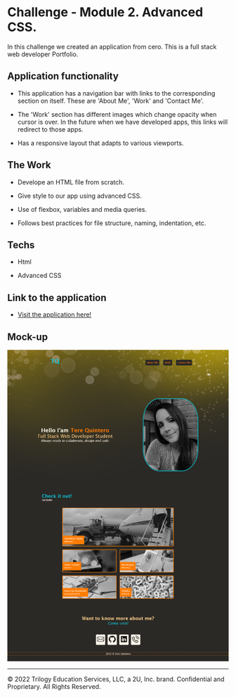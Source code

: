 # Challenge - Module 2. Advanced CSS.

In this challenge we created an application from cero. This is a full stack web developer Portfolio.

## Application functionality

* This application has a navigation bar with links to the corresponding section on itself. These are 'About Me', 'Work' and 'Contact Me'.

* The 'Work' section has different images which change opacity when cursor is over. In the future when we have developed apps, this links will redirect to those apps.

* Has a responsive layout that adapts to various viewports.

## The Work

* Develope an HTML file from scratch.

* Give style to our app using advanced CSS.

* Use of flexbox, variables and media queries.

* Follows best practices for file structure, naming, indentation, etc.

## Techs

* Html

* Advanced CSS

## Link to the application

* [Visit the application here!](https://qgtere.github.io/)

## Mock-up

 ![This is how it looks](assets/images/mockup.png)


---

© 2022 Trilogy Education Services, LLC, a 2U, Inc. brand. Confidential and Proprietary. All Rights Reserved.

